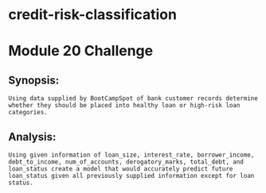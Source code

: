 # credit-risk-classification

# Module 20 Challenge


## Synopsis:

	Using data supplied by BootCampSpot of bank customer records determine whether they should be placed into healthy loan or high-risk loan categories.

## Analysis:
	Using given information of loan_size, interest_rate, borrower_income, debt_to_income, num_of_accounts, derogatory_marks, total_debt, and loan_status create a model that would accurately predict future loan_status given all previously supplied information except for loan status.